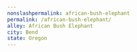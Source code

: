 ```yaml
---
﻿nonslashpermalink: african-bush-elephant
permalink: /african-bush-elephant/
alley: African Bush Elephant
city: Bend
state: Oregon
---
```

